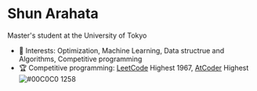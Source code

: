# Shun Arahata 

Master's student at the University of Tokyo

- 🔭 Interests: Optimization, Machine Learning, Data structrue and Algorithms, Competitive programming
- 🏆 Competitive programming: [LeetCode](https://leetcode.com/readonly_true/) Highest 1967, [AtCoder](https://atcoder.jp/users/readonly_true?lang=ja) Highest ![#00C0C0](https://placehold.it/15/00C0C0/000000?text=+) 1258

